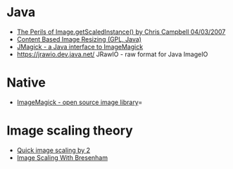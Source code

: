 # Java #

  * [The Perils of Image.getScaledInstance() by Chris Campbell 04/03/2007](http://today.java.net/pub/a/today/2007/04/03/perils-of-image-getscaledinstance.html)
  * [Content Based Image Resizing (GPL, Java)](http://www.semanticmetadata.net/2007/09/20/content-based-image-resizing-update-to-v2/)
  * [JMagick - a Java interface to ImageMagick](http://www.jmagick.org/)
  * https://jrawio.dev.java.net/ JRawIO - raw format for Java ImageIO
# Native #
  * [ImageMagick - open source image library](http://www.imagemagick.org/)=
# Image scaling theory #
  * [Quick image scaling by 2](http://www.compuphase.com/graphic/scale2.htm)
  * [Image Scaling With Bresenham](http://www.ddj.com/architect/184405045)